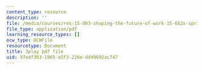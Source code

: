 ```yaml
---
content_type: resource
description: ''
file: /media/courses/res-15-003-shaping-the-future-of-work-15-662x-spring-2016/97edf3831965a5f3226edd49692ac747_yGvxqV-qpQ8.pdf
file_type: application/pdf
learning_resource_types: []
ocw_type: OCWFile
resourcetype: Document
title: 3play pdf file
uid: 97edf383-1965-a5f3-226e-dd49692ac747
---
```

